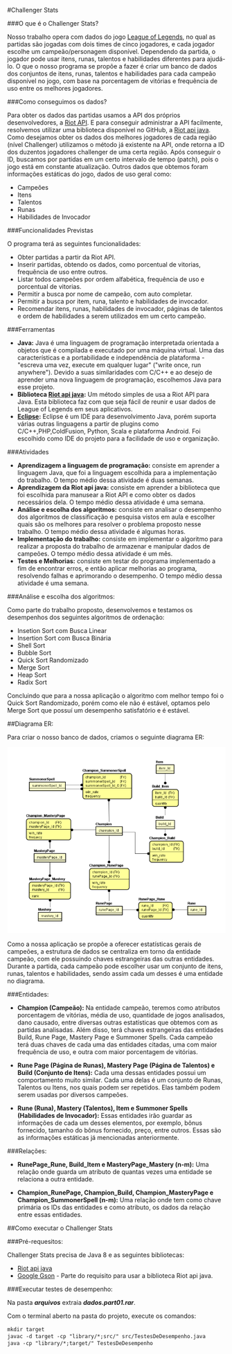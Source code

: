 #Challenger Stats

###O que é o Challenger Stats?

Nosso trabalho opera com dados do jogo [League of Legends](http://br.leagueoflegends.com/), no qual as partidas são jogadas com dois times de cinco jogadores, e cada jogador escolhe um campeão/personagem disponível. Dependendo da partida, o jogador pode usar itens, runas, talentos e habilidades diferentes para ajudá-lo. O que o nosso programa se propõe a fazer é criar um banco de dados dos conjuntos de itens, runas, talentos e habilidades para cada campeão disponível no jogo, com base na porcentagem de vitórias e frequência de uso entre os melhores jogadores.


###Como conseguimos os dados?

Para obter os dados das partidas usamos a API dos próprios desenvolvedores, a [Riot API](veloper.riotgames.com). E para conseguir administrar a API facilmente, resolvemos utilizar uma biblioteca disponível no GitHub, a [Riot api java](https://github.com/rithms/riot-api-java). Como desejamos obter os dados dos melhores jogadores de cada região (nível Challenger) utilizamos o método já existente na API, onde retorna a ID dos duzentos jogadores challenger de uma certa região. Após conseguir o ID, buscamos por partidas em um certo intervalo de tempo (patch), pois o jogo está em constante atualização. Outros dados que obtemos foram informações estáticas do jogo, dados de uso geral como:

  -	Campeões
  -	Itens
  -	Talentos
  -	Runas
  - Habilidades de Invocador


###Funcionalidades Previstas

O programa terá as seguintes funcionalidades:

  - Obter partidas a partir da Riot API.
  - Inserir partidas, obtendo os dados, como porcentual de vitorias, frequência de uso entre outros.
  - Listar todos campeões por ordem alfabética, frequência de uso e porcentual de vitorias.
  - Permitir a busca por nome de campeão, com auto completar.
  - Permitir a busca por item, runa, talento e habilidades de invocador.
  - Recomendar itens, runas, habilidades de invocador, páginas de talentos e ordem de habilidades a serem utilizados em um certo campeão.


###Ferramentas

  - **Java:** Java é uma linguagem de programação interpretada orientada a objetos que é compilada e executado por uma máquina virtual. Uma das características e a portabilidade e independência de plataforma - "escreva uma vez, execute em qualquer lugar" ("write once, run anywhere"). Devido a suas similaridades com C/C++ e ao desejo de aprender uma nova linguagem de programação, escolhemos Java para esse projeto.
  - **Biblioteca [Riot api java](https://github.com/rithms/riot-api-java):** Um método simples de usa a Riot API para Java. Esta biblioteca faz com que seja fácil de reunir e usar dados de League of Legends em seus aplicativos. 
  - **[Eclipse](https://eclipse.org/):** Eclipse é um IDE para desenvolvimento Java, porém suporta várias outras linguagens a partir de plugins como C/C++,PHP,ColdFusion, Python, Scala e plataforma Android. Foi escolhido como IDE do projeto para a facilidade de uso e organização.


###Atividades

  - **Aprendizagem a linguagem de programação:** consiste em aprender a linguagem Java, que foi a linguagem escolhida para a implementação do trabalho. O tempo médio dessa atividade é duas semanas. 
  - **Aprendizagem da Riot api java:** consiste em aprender a biblioteca que foi escolhida para manusear a Riot API e como obter os dados necessários dela. O tempo médio dessa atividade é uma semana.
  - **Análise e escolha dos algoritmos:** consiste em analisar o desempenho dos algoritmos de classificação e pesquisa vistos em aula e escolher quais são os melhores para resolver o problema proposto nesse trabalho. O tempo médio dessa atividade é algumas horas.
  - **Implementação do trabalho:** consiste em implementar o algoritmo para realizar a proposta do trabalho de armazenar e manipular dados de campeões. O tempo médio dessa atividade é um mês.
  - **Testes e Melhorias:** consiste em testar do programa implementado a fim de encontrar erros, e então aplicar melhorias ao programa, resolvendo falhas e aprimorando o desempenho. O tempo médio dessa atividade é uma semana.

###Análise e escolha dos algoritmos:

Como parte do trabalho proposto, desenvolvemos e testamos os desempenhos dos seguintes algoritmos de ordenação:

  -	Insetion Sort com Busca Linear
  -	Insertion Sort com Busca Binária
  -	Shell Sort
  -	Bubble Sort
  -	Quick Sort Randomizado
  -	Merge Sort
  -	Heap Sort
  -	Radix Sort

Concluindo que para a nossa aplicação o algoritmo com melhor tempo foi o Quick Sort Randomizado, porém como ele não é estável, optamos pelo Merge Sort que possuí um desempenho satisfatório e é estável. 

##Diagrama ER:

Para criar o nosso banco de dados, criamos o seguinte diagrama ER:

![alt tag](https://raw.githubusercontent.com/Fillps/Challenger-Stats/master/arquivos/Challenger-Stats-ER.PNG)

Como a nossa aplicação se propõe a oferecer estatísticas gerais de campeões, a estrutura de dados se centraliza em torno da entidade campeão, com ele possuindo chaves estrangeiras das outras entidades. Durante a partida, cada campeão pode escolher usar um conjunto de itens, runas, talentos e habilidades, sendo assim cada um desses é uma entidade no diagrama.

###Entidades:

  -	**Champion (Campeão):** Na entidade campeão, teremos como atributos porcentagem de vitórias, média de uso, quantidade de jogos analisados, dano causado, entre diversas outras estatísticas que obtemos com as partidas analisadas. Além disso, terá chaves estrangeiras das entidades Build, Rune Page, Mastery Page e Summoner Spells. Cada campeão terá duas chaves de cada uma das entidades citadas, uma com maior frequência de uso,  e outra com maior porcentagem de vitórias.

  -	**Rune Page (Página de Runas), Mastery Page (Página de Talentos) e Build (Conjunto de Itens):** Cada uma dessas entidades possui um comportamento muito similar. Cada uma delas é um conjunto de Runas, Talentos ou Itens, nos quais podem ser repetidos. Elas também podem serem usadas por diversos campeões.

  -	**Rune (Runa), Mastery (Talentos), Item e Summoner Spells (Habilidades de Invocador):** Essas entidades irão guardar as informações de cada um desses elementos, por exemplo, bônus fornecido, tamanho do bônus fornecido, preço, entre outros. Essas são as informações estáticas já mencionadas anteriormente.


###Relações:

  -	**RunePage_Rune, Build_Item e MasteryPage_Mastery (n-m):** Uma relação onde guarda um atributo de quantas vezes uma entidade se relaciona a outra entidade.

  -	**Champion_RunePage, Champion_Build, Champion_MasteryPage e Champion_SummonerSpell (n-m):** Uma relação onde tem como chave primária os IDs das entidades e como atributo, os dados da relação entre essas entidades.

##Como executar o Challenger Stats

###Pré-requesitos:

Challenger Stats precisa de Java 8 e as seguintes bibliotecas:

  - [Riot api java](https://github.com/rithms/riot-api-java)
  - [Google Gson](https://github.com/google/gson) - Parte do requisito para usar a biblioteca Riot api java.

###Executar testes de desempenho:

Na pasta ***arquivos*** extraia ***dados.part01.rar***.

Com o terminal aberto na pasta do projeto, execute os comandos:
```
mkdir target
javac -d target -cp "library/*;src/" src/TestesDeDesempenho.java
java -cp "library/*;target/" TestesDeDesempenho
```
